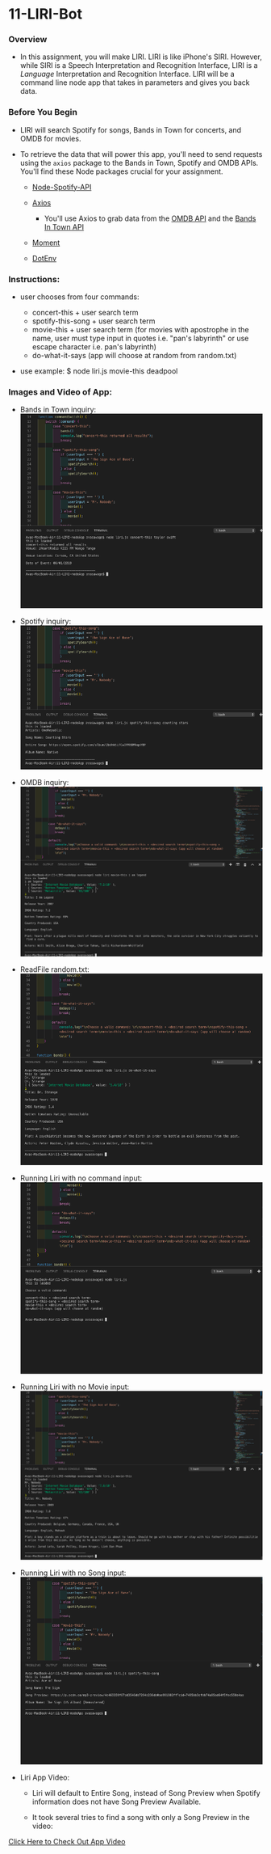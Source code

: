 # 11-LIRI-Bot

### Overview

* In this assignment, you will make LIRI. LIRI is like iPhone's SIRI. However, while SIRI is a Speech Interpretation and Recognition Interface, LIRI is a _Language_ Interpretation and Recognition Interface. LIRI will be a command line node app that takes in parameters and gives you back data.

### Before You Begin

* LIRI will search Spotify for songs, Bands in Town for concerts, and OMDB for movies.

* To retrieve the data that will power this app, you'll need to send requests using the `axios` package to the Bands in Town, Spotify and OMDB APIs. You'll find these Node packages crucial for your assignment.

   * [Node-Spotify-API](https://www.npmjs.com/package/node-spotify-api)

   * [Axios](https://www.npmjs.com/package/axios)

     * You'll use Axios to grab data from the [OMDB API](http://www.omdbapi.com) and the [Bands In Town API](http://www.artists.bandsintown.com/bandsintown-api)

   * [Moment](https://www.npmjs.com/package/moment)

   * [DotEnv](https://www.npmjs.com/package/dotenv)

### Instructions:

* user chooses from four commands:
  * concert-this + user search term
  * spotify-this-song + user search term
  * movie-this + user search term (for movies with apostrophe in the name, user must type input in quotes i.e. "pan's labyrinth" or use escape character i.e. pan\'s labyrinth)
  * do-what-it-says (app will choose at random from random.txt)

* use example: $ node liri.js movie-this deadpool

### Images and Video of App:
* Bands in Town inquiry:
![App Photo 1](images/liri-concert-this.png)
* Spotify inquiry:
![App Photo 2](images/liri-spotify.png)
* OMDB inquiry:
![App Photo 3](images/liri-movie-this.png)
* ReadFile random.txt:
![App Photo 4](images/liri-do-what.png)
* Running Liri with no command input:
![App Photo 5](images/liri-no-command.png)
* Running Liri with no Movie input:
![App Photo 6](images/liri-default-movie.png)
* Running Liri with no Song input:
![App Photo 7](images/liri-default-spotify.png)

* Liri App Video:
  * Liri will default to Entire Song, instead of Song Preview when Spotify information does not have Song Preview Available.

  * It took several tries to find a song with only a Song Preview in the video:

[Click Here to Check Out App Video](https://drive.google.com/file/d/1Ghj8QCyWzJ0AblHRINym1NpwswXP97yK/view)